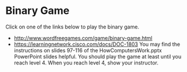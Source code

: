 Binary Game
===========
Click on one of the links below to play the binary game. 
+ http://www.wordfreegames.com/game/binary-game.html
+ https://learningnetwork.cisco.com/docs/DOC-1803
You may find the instructions on slides 97-116 of the HowComputersWork.pptx PowerPoint slides helpful. You should play the game at least until you reach level 4. When you reach level 4, show your instructor.
